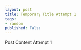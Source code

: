 ```yaml
---
layout: post
title: Temporary Title Attempt 1
tags:
- random 
published: False
---
```


Post Content Attempt 1

